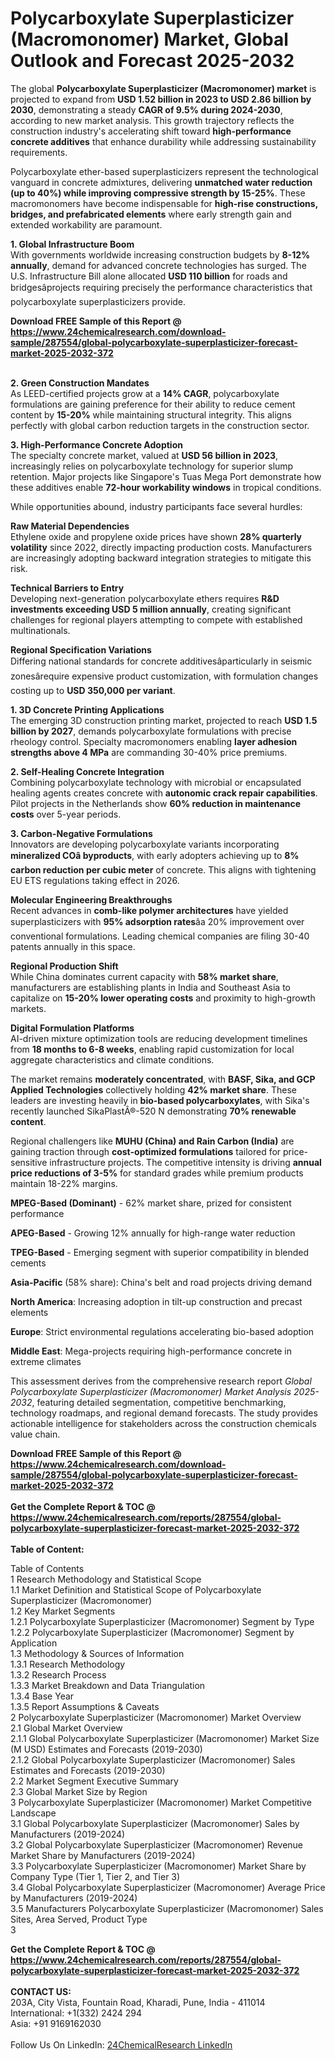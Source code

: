 <h1>Polycarboxylate Superplasticizer (Macromonomer) Market, Global Outlook and Forecast 2025-2032</h1><p>The global <strong>Polycarboxylate Superplasticizer (Macromonomer) market</strong> is projected to expand from <strong>USD 1.52 billion in 2023 to USD 2.86 billion by 2030</strong>, demonstrating a steady <strong>CAGR of 9.5% during 2024-2030</strong>, according to new market analysis. This growth trajectory reflects the construction industry's accelerating shift toward <strong>high-performance concrete additives</strong> that enhance durability while addressing sustainability requirements.</p><p>Polycarboxylate ether-based superplasticizers represent the technological vanguard in concrete admixtures, delivering <strong>unmatched water reduction (up to 40%) while improving compressive strength by 15-25%</strong>. These macromonomers have become indispensable for <strong>high-rise constructions, bridges, and prefabricated elements</strong> where early strength gain and extended workability are paramount.</p><p><strong>1. Global Infrastructure Boom</strong><br>
With governments worldwide increasing construction budgets by <strong>8-12% annually</strong>, demand for advanced concrete technologies has surged. The U.S. Infrastructure Bill alone allocated <strong>USD 110 billion</strong> for roads and bridgesâprojects requiring precisely the performance characteristics that polycarboxylate superplasticizers provide.</p><div><b>Download FREE Sample of this Report @ 
            <a href="https://www.24chemicalresearch.com/download-sample/287554/global-polycarboxylate-superplasticizer-forecast-market-2025-2032-372">
            https://www.24chemicalresearch.com/download-sample/287554/global-polycarboxylate-superplasticizer-forecast-market-2025-2032-372</a></b></div><br><p><strong>2. Green Construction Mandates</strong><br>
As LEED-certified projects grow at a <strong>14% CAGR</strong>, polycarboxylate formulations are gaining preference for their ability to reduce cement content by <strong>15-20%</strong> while maintaining structural integrity. This aligns perfectly with global carbon reduction targets in the construction sector.</p><p><strong>3. High-Performance Concrete Adoption</strong><br>
The specialty concrete market, valued at <strong>USD 56 billion in 2023</strong>, increasingly relies on polycarboxylate technology for superior slump retention. Major projects like Singapore's Tuas Mega Port demonstrate how these additives enable <strong>72-hour workability windows</strong> in tropical conditions.</p><p>While opportunities abound, industry participants face several hurdles:</p><p><strong>Raw Material Dependencies</strong><br>
	Ethylene oxide and propylene oxide prices have shown <strong>28% quarterly volatility</strong> since 2022, directly impacting production costs. Manufacturers are increasingly adopting backward integration strategies to mitigate this risk.</p><p><strong>Technical Barriers to Entry</strong><br>
	Developing next-generation polycarboxylate ethers requires <strong>R&amp;D investments exceeding USD 5 million annually</strong>, creating significant challenges for regional players attempting to compete with established multinationals.</p><p><strong>Regional Specification Variations</strong><br>
	Differing national standards for concrete additivesâparticularly in seismic zonesârequire expensive product customization, with formulation changes costing up to <strong>USD 350,000 per variant</strong>.</p><p><strong>1. 3D Concrete Printing Applications</strong><br>
The emerging 3D construction printing market, projected to reach <strong>USD 1.5 billion by 2027</strong>, demands polycarboxylate formulations with precise rheology control. Specialty macromonomers enabling <strong>layer adhesion strengths above 4 MPa</strong> are commanding 30-40% price premiums.</p><p><strong>2. Self-Healing Concrete Integration</strong><br>
Combining polycarboxylate technology with microbial or encapsulated healing agents creates concrete with <strong>autonomic crack repair capabilities</strong>. Pilot projects in the Netherlands show <strong>60% reduction in maintenance costs</strong> over 5-year periods.</p><p><strong>3. Carbon-Negative Formulations</strong><br>
Innovators are developing polycarboxylate variants incorporating <strong>mineralized COâ byproducts</strong>, with early adopters achieving up to <strong>8% carbon reduction per cubic meter</strong> of concrete. This aligns with tightening EU ETS regulations taking effect in 2026.</p><p><strong>Molecular Engineering Breakthroughs</strong><br>
	Recent advances in <strong>comb-like polymer architectures</strong> have yielded superplasticizers with <strong>95% adsorption rates</strong>âa 20% improvement over conventional formulations. Leading chemical companies are filing 30-40 patents annually in this space.</p><p><strong>Regional Production Shift</strong><br>
	While China dominates current capacity with <strong>58% market share</strong>, manufacturers are establishing plants in India and Southeast Asia to capitalize on <strong>15-20% lower operating costs</strong> and proximity to high-growth markets.</p><p><strong>Digital Formulation Platforms</strong><br>
	AI-driven mixture optimization tools are reducing development timelines from <strong>18 months to 6-8 weeks</strong>, enabling rapid customization for local aggregate characteristics and climate conditions.</p><p>The market remains <strong>moderately concentrated</strong>, with <strong>BASF, Sika, and GCP Applied Technologies</strong> collectively holding <strong>42% market share</strong>. These leaders are investing heavily in <strong>bio-based polycarboxylates</strong>, with Sika's recently launched SikaPlastÂ®-520 N demonstrating <strong>70% renewable content</strong>.</p><p>Regional challengers like <strong>MUHU (China) and Rain Carbon (India)</strong> are gaining traction through <strong>cost-optimized formulations</strong> tailored for price-sensitive infrastructure projects. The competitive intensity is driving <strong>annual price reductions of 3-5%</strong> for standard grades while premium products maintain 18-22% margins.</p><p><strong>MPEG-Based (Dominant)</strong> - 62% market share, prized for consistent performance</p><p><strong>APEG-Based</strong> - Growing 12% annually for high-range water reduction</p><p><strong>TPEG-Based</strong> - Emerging segment with superior compatibility in blended cements</p><p><strong>Asia-Pacific</strong> (58% share): China's belt and road projects driving demand</p><p><strong>North America</strong>: Increasing adoption in tilt-up construction and precast elements</p><p><strong>Europe</strong>: Strict environmental regulations accelerating bio-based adoption</p><p><strong>Middle East</strong>: Mega-projects requiring high-performance concrete in extreme climates</p><p>This assessment derives from the comprehensive research report <em>Global Polycarboxylate Superplasticizer (Macromonomer) Market Analysis 2025-2032</em>, featuring detailed segmentation, competitive benchmarking, technology roadmaps, and regional demand forecasts. The study provides actionable intelligence for stakeholders across the construction chemicals value chain.</p><div><b>Download FREE Sample of this Report @ 
            <a href="https://www.24chemicalresearch.com/download-sample/287554/global-polycarboxylate-superplasticizer-forecast-market-2025-2032-372">
            https://www.24chemicalresearch.com/download-sample/287554/global-polycarboxylate-superplasticizer-forecast-market-2025-2032-372</a></b></div><br><div><b>Get the Complete Report & TOC @ 
            <a href="https://www.24chemicalresearch.com/reports/287554/global-polycarboxylate-superplasticizer-forecast-market-2025-2032-372">
            https://www.24chemicalresearch.com/reports/287554/global-polycarboxylate-superplasticizer-forecast-market-2025-2032-372</a></b></div><br>
            <b>Table of Content:</b><p>Table of Contents<br />
1 Research Methodology and Statistical Scope<br />
1.1 Market Definition and Statistical Scope of Polycarboxylate Superplasticizer (Macromonomer)<br />
1.2 Key Market Segments<br />
1.2.1 Polycarboxylate Superplasticizer (Macromonomer) Segment by Type<br />
1.2.2 Polycarboxylate Superplasticizer (Macromonomer) Segment by Application<br />
1.3 Methodology & Sources of Information<br />
1.3.1 Research Methodology<br />
1.3.2 Research Process<br />
1.3.3 Market Breakdown and Data Triangulation<br />
1.3.4 Base Year<br />
1.3.5 Report Assumptions & Caveats<br />
2 Polycarboxylate Superplasticizer (Macromonomer) Market Overview<br />
2.1 Global Market Overview<br />
2.1.1 Global Polycarboxylate Superplasticizer (Macromonomer) Market Size (M USD) Estimates and Forecasts (2019-2030)<br />
2.1.2 Global Polycarboxylate Superplasticizer (Macromonomer) Sales Estimates and Forecasts (2019-2030)<br />
2.2 Market Segment Executive Summary<br />
2.3 Global Market Size by Region<br />
3 Polycarboxylate Superplasticizer (Macromonomer) Market Competitive Landscape<br />
3.1 Global Polycarboxylate Superplasticizer (Macromonomer) Sales by Manufacturers (2019-2024)<br />
3.2 Global Polycarboxylate Superplasticizer (Macromonomer) Revenue Market Share by Manufacturers (2019-2024)<br />
3.3 Polycarboxylate Superplasticizer (Macromonomer) Market Share by Company Type (Tier 1, Tier 2, and Tier 3)<br />
3.4 Global Polycarboxylate Superplasticizer (Macromonomer) Average Price by Manufacturers (2019-2024)<br />
3.5 Manufacturers Polycarboxylate Superplasticizer (Macromonomer) Sales Sites, Area Served, Product Type<br />
3</p><div><b>Get the Complete Report & TOC @ 
            <a href="https://www.24chemicalresearch.com/reports/287554/global-polycarboxylate-superplasticizer-forecast-market-2025-2032-372">
            https://www.24chemicalresearch.com/reports/287554/global-polycarboxylate-superplasticizer-forecast-market-2025-2032-372</a></b></div><br><b>CONTACT US:</b><br>
            203A, City Vista, Fountain Road, Kharadi, Pune, India - 411014<br>
            International: +1(332) 2424 294<br>
            Asia: +91 9169162030 <br><br>
            Follow Us On LinkedIn: <a href="https://www.linkedin.com/company/24chemicalresearch/">24ChemicalResearch LinkedIn</a>